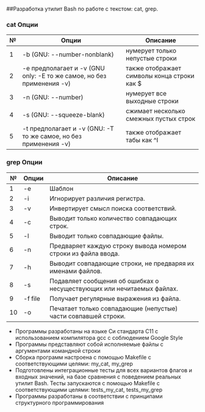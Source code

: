 ##Разработка утилит Bash по работе с текстом: cat, grep.

### cat Опции

| № | Опции | Описание |
| ------ | ------ | ------ |
| 1 | -b (GNU: --number-nonblank) | нумерует только непустые строки |
| 2 | -e предполагает и -v (GNU only: -E то же самое, но без применения -v) | также отображает символы конца строки как $  |
| 3 | -n (GNU: --number) | нумерует все выходные строки |
| 4 | -s (GNU: --squeeze-blank) | сжимает несколько смежных пустых строк |
| 5 | -t предполагает и -v (GNU: -T то же самое, но без применения -v) | также отображает табы как ^I |

### grep Опции

| № | Опции | Описание |
| ------ | ------ | ------ |
| 1 | -e | Шаблон |
| 2 | -i | Игнорирует различия регистра.  |
| 3 | -v | Инвертирует смысл поиска соответствий. |
| 4 | -c | Выводит только количество совпадающих строк. |
| 5 | -l | Выводит только совпадающие файлы.  |
| 6 | -n | Предваряет каждую строку вывода номером строки из файла ввода. |
| 7 | -h | Выводит совпадающие строки, не предваряя их именами файлов. |
| 8 | -s | Подавляет сообщения об ошибках о несуществующих или нечитаемых файлах. |
| 9 | -f file | Получает регулярные выражения из файла. |
| 10 | -o | Печатает только совпадающие (непустые) части совпавшей строки. |


- Программы разработаны на языке Си стандарта C11 с использованием компилятора gcc с соблюдением Google Style
- Программы представляют собой исполняемые файлы с аргументами командной строки
- Сборка программ настроена с помощью Makefile с соответствующими целями: my_cat, my_grep  
- Подготовлены интеграционные тесты для всех вариантов флагов и входных значений, на базе сравнения с поведением реальных утилит Bash. Тесты запускаются с помощью Makefile с соответствующими целями: tests_my_cat, tests_my_grep
- Программы разработаны в соответствии с принципами структурного программирования
